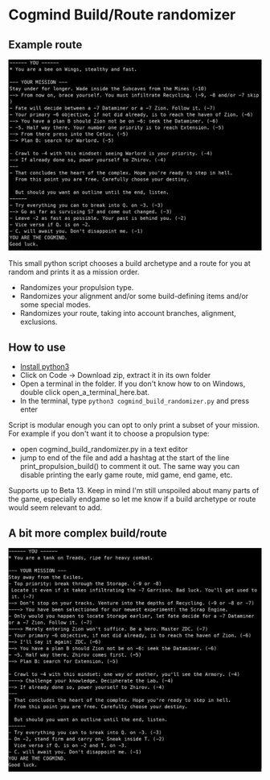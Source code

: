 # Cogmind Build/Route randomizer
## Example route
![Example build/route](./example.png)

This small python script chooses a build archetype and a route for you at random and prints it as a mission order.
- Randomizes your propulsion type.
- Randomizes your alignment and/or some build-defining items and/or some special modes.
- Randomizes your route, taking into account branches, alignment, exclusions.

## How to use
- [Install python3](https://www.python.org/downloads/)
- Click on Code -> Download zip, extract it in its own folder
- Open a terminal in the folder. If you don't know how to on Windows, double click open_a_terminal_here.bat.
- In the terminal, type `python3 cogmind_build_randomizer.py` and press enter

Script is modular enough you can opt to only print a subset of your mission. For example if you don't want it to choose a propulsion type:
- open cogmind_build_randomizer.py in a text editor
- jump to end of the file and add a hashtag at the start of the line print_propulsion_build() to comment it out. The same way you can disable printing the early game route, mid game, end game, etc.

Supports up to Beta 13. Keep in mind I'm still unspoiled about many parts of
the game, especially endgame so let me know if a build archetype or route would
seem relevant to add.

## A bit more complex build/route
![More complex build/route](./more_complex_route.png)
